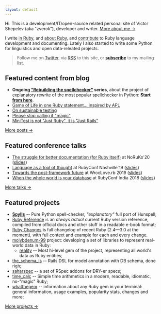 ```yaml
---
layout: default
---
```


Hi. This is a development/IT/open-source related personal site of Victor Shepelev (aka "zverok"), developer and writer. [More about me →](/about.html)

I write [in Ruby](/public.html), and [about Ruby](/blog/), and [contribute](https://github.com/zverok/my-ruby-contributions) to Ruby language development and documenting. Lately I also started to write some Python for linguistics and open data-releated projects.

> Follow me on [Twitter](https://twitter.com/zverok), via [RSS](/feed.xml) to this site, or **[subscribe](/subscribe.html)** to my mailing list.

## Featured content from blog

* **Ongoing ["Rebuilding the spellchecker"](/spellchecker.html) series**, about the project of explanatory rewrite of the most popular spellchecker in Python: **[Start from here](/blog/2021-01-05-spellchecker-1.html)**.
* [Game of Life in one Ruby statement... inspired by APL](/blog/2020-05-16-ruby-as-apl.html)
* [On sustainable testing](/blog/2017-11-07-on-culture-of-bdd.html)
* [Please stop calling it "magic"](/blog/2017-10-22-stop-magic.html)
* [MiniTest is not "Just Ruby", it is "Just Rails"](/blog/2016-10-09-minitest.html)

[More posts →](/blog/)

## Featured conference talks

* [The struggle for better documentation (for Ruby itself)](https://www.youtube.com/watch?v=2VVEcOyeYLA) at NoRuKo'20 ([slides](https://bit.ly/noruko2020zverok))
* [Language as a tool of thought](https://www.youtube.com/watch?v=iMBqqjkbvl4) at RubyConf Nashville'19 ([slides](http://bit.ly/rc19zverok))
* [Towards the post-framework future](https://www.youtube.com/watch?v=5UiBQtfRDUI&list=PLoGBNJiQoqRDJvwOYLuu7jnprRKhuc7Cp&index=10&t=1165s) at WrocLove.rb 2019 ([slides](https://docs.google.com/presentation/d/1ve4At8Vwww9ww3iM7BrQTTkBN9bWkOXmuSK2mmugSOQ/edit?usp=sharing))
* [When the whole world is your database](https://www.youtube.com/watch?v=x9GePP3B0oE&t=1s&list=PLe872Yf6CJWGYKLny9jFs9mLv0Z94m8k4&index=26) at RubyConf India 2018 ([slides](https://docs.google.com/presentation/d/1I4mznHUBhVVDxWfO2DRzxP4wNhs9Mmtx09SizLqIbaE/edit?usp=sharing))

[More talks →](/talks.html)

## Featured projects

* **[Spylls](https://github.com/zverok/spylls)** -- Pure Python spell-checker, _"explanatory"_ full port of Hunspell;
* [Ruby Reference](https://rubyreferences.github.io/rubyref/) is an _always actual_ current Ruby version reference, compiled from official docs and other stuff in a readable e-book format;
* [Ruby Changes](https://rubyreferences.github.io/rubychanges/) is full changelog of recent Ruby (2.4—3.0 at the moment), with full context and example for each and every change.
* [molybdenum-99](https://github.com/molybdenum-99) project: developing a set of libraries to represent real-world data in Ruby:
  * [reality](https://github.com/molybdenum-99/reality) -- Most hi-level gem of the project, representing all world's data as Ruby entities;
* [the_schema_is](https://github.com/zverok/the_schema_is) -- Rails DSL for model annotation with DB schema, done righ;
* [saharspec](https://github.com/zverok/saharspec) -- a set of RSpec addons for DRY-er specs;
* [time_calc](https://github.com/zverok/time_calc) -- Simple time arithmetics in a modern, readable, idiomatic, no-"magic" Ruby;
* [whatthegem](https://github.com/zverok/whatthegem) -- information about any Ruby gem in your terminal: general information, usage examples, popularity stats, changes and more;

[More projects →](/public.html)
